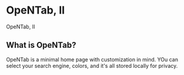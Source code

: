 # OpeNTab, II
OpeNTab, II
## What is OpeNTab?
OpeNTab is a minimal home page with customization in mind. YOu can select your search engine, colors, and it's all stored locally for privacy.
